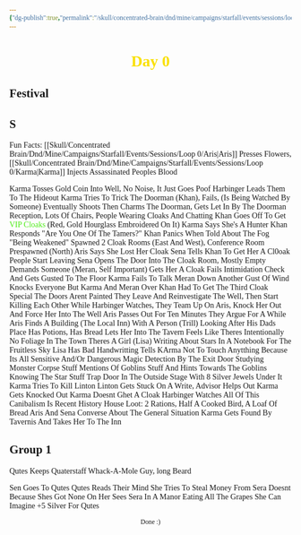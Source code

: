 ```yaml
---
{"dg-publish":true,"permalink":"/skull/concentrated-brain/dnd/mine/campaigns/starfall/events/sessions/loop-0/day-0/","tags":["Tagless"],"noteIcon":""}
---
```



<style id="Force_Custom_Fonts" type="text/css">@font-face{font-style:normal;font-family:"Merriweather";src:local("Merriweather")}@font-face{font-style:bolder;font-family:"Merriweather";src:local("Merriweather")}@font-face{font-style:normal;font-family:"Merriweather";src:local("Merriweather");unicode-range:U+0-FF,U+2E80-9FFF,U+F900-FAFF,U+FE30-FE4F,U+20000-2FA1F}@font-face{font-style:bolder;font-family:"Merriweather";src:local("Merriweather");unicode-range:U+0-FF,U+2E80-9FFF,U+F900-FAFF,U+FE30-FE4F,U+20000-2FA1F}@font-face{font-style:normal;font-family:"Merriweather";src:local("Merriweather");unicode-range:U+0-FF}@font-face{font-style:bolder;font-family:"Merriweather";src:local("Merriweather");unicode-range:U+0-FF}:not(pre):not(code):not(textarea):not(tt):not(kbd):not(samp):not(var){font-family:"Merriweather"!important}pre,code,textarea,tt,kbd,samp,var{font-family:monospace!important}pre *,code *,textarea *,tt *,kbd *,samp *,var *{font-family:monospace!important}</style>


# <center><span style="color:#FAE000">Day 0</span></center>


## Festival



## S
Fun Facts: [[Skull/Concentrated Brain/Dnd/Mine/Campaigns/Starfall/Events/Sessions/Loop 0/Aris\|Aris]] Presses Flowers, [[Skull/Concentrated Brain/Dnd/Mine/Campaigns/Starfall/Events/Sessions/Loop 0/Karma\|Karma]] Injects Assassinated Peoples Blood

Karma Tosses Gold Coin Into Well, No Noise, It Just Goes Poof
Harbinger Leads Them To The Hideout
Karma Tries To Trick The Doorman (Khan), Fails, (Is Being Watched By Someone)
	Eventually Shoots Then Charms The Doorman, Gets Let In By The Doorman
Reception, Lots Of Chairs, People Wearing Cloaks And Chatting
Khan Goes Off To Get <span style="color:rgb(75, 236, 19)">VIP Cloaks</span> (Red, Gold Hourglass Embroidered On It)
Karma Says She's A Hunter Khan Responds "Are You One Of The Tamers?"
Khan Panics When Told About The Fog "Being Weakened"
Spawned 2 Cloak Rooms (East And West), Conference Room Prespawned (North)
Aris Says She Lost Her Cloak
Sena Tells Khan To Get Her A Cl0oak
People Start Leaving
Sena Opens The Door Into The Cloak Room, Mostly Empty
	Demands Someone (Meran, Self Important) Gets Her A Cloak
	Fails Intimidation Check And Gets Gusted To The Floor
	Karma Fails To Talk Meran Down
	Another Gust Of Wind Knocks Everyone But Karma And Meran Over
Khan Had To Get The Third Cloak Special
The Doors Arent Painted
They Leave And Reinvestigate The Well, Then Start Killing Each Other While Harbinger Watches, They Team Up On Aris, Knock Her Out And Force Her Into The Well
Aris Passes Out For Ten Minutes
They Argue For A While
Aris Finds A Building (The Local Inn) With A Person (Trill) Looking After His Dads Place
	Has Potions, Has Bread
	Lets Her Into The Tavern
Feels Like Theres Intentionally No Foliage In The Town
Theres A Girl (Lisa) Writing About Stars In A Notebook For The Fruitless Sky
	Lisa Has Bad Handwritting
	Tells KArma Not To Touch Anytthing Because Its All Sensitive And/Or Dangerous
	Magic Detection By The Exit Door
	Studying Monster Corpse Stuff
	Mentions Of Goblins Stuff And Hints Towards The Goblins Knowing The Star Stuff
Trap Door In The Outside Stage With 8 Silver Jewels Under It
Karma Tries To Kill Linton
Linton Gets Stuck On A Write, Advisor Helps Out
Karma Gets Knocked Out
Karma Doesnt Ghet A Cloak
Harbinger Watches All Of This
Canibalism Is Recent History
House Loot: 2 Rations, Half A Cooked Bird, A Loaf Of Bread
Aris And Sena Converse About The General Situation
Karma Gets Found By Tavernis And Takes Her To The Inn


## Group 1
Qutes Keeps Quaterstaff
Whack-A-Mole Guy, long Beard

Sen Goes To Qutes
	Qutes Reads Their Mind
	She Tries To Steal Money From Sera
		Doesnt Because Shes Got None On Her
	Sees Sera In A Manor Eating All The Grapes She Can Imagine
+5 Silver For Qutes



<center><sub>Done :)</sub></center>